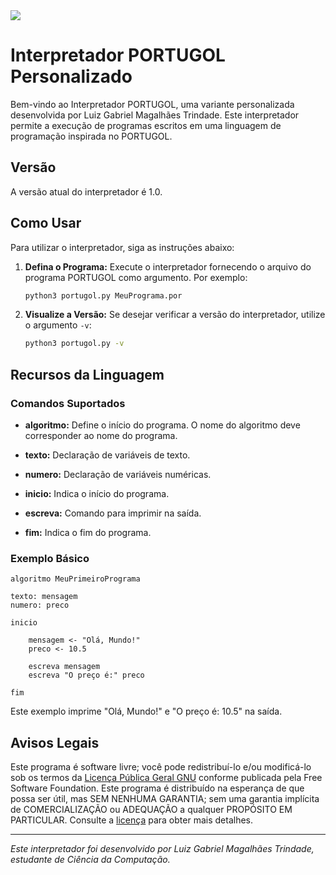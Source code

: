 <image src="https://www.gnu.org/graphics/gplv3-127x51.png">

# Interpretador PORTUGOL Personalizado

Bem-vindo ao Interpretador PORTUGOL, uma variante personalizada desenvolvida por Luiz Gabriel Magalhães Trindade. Este interpretador permite a execução de programas escritos em uma linguagem de programação inspirada no PORTUGOL.

## Versão

A versão atual do interpretador é 1.0.

## Como Usar

Para utilizar o interpretador, siga as instruções abaixo:

1. **Defina o Programa:**
   Execute o interpretador fornecendo o arquivo do programa PORTUGOL como argumento. Por exemplo:
   ```bash
   python3 portugol.py MeuPrograma.por
   ```

2. **Visualize a Versão:**
   Se desejar verificar a versão do interpretador, utilize o argumento `-v`:
   ```bash
   python3 portugol.py -v
   ```

## Recursos da Linguagem

### Comandos Suportados

- **algoritmo:** Define o início do programa. O nome do algoritmo deve corresponder ao nome do programa.

- **texto:** Declaração de variáveis de texto.

- **numero:** Declaração de variáveis numéricas.

- **inicio:** Indica o início do programa.

- **escreva:** Comando para imprimir na saída.

- **fim:** Indica o fim do programa.

### Exemplo Básico

```portugol
algoritmo MeuPrimeiroPrograma

texto: mensagem
numero: preco

inicio

    mensagem <- "Olá, Mundo!"
    preco <- 10.5

    escreva mensagem
    escreva "O preço é:" preco

fim
```

Este exemplo imprime "Olá, Mundo!" e "O preço é: 10.5" na saída.

## Avisos Legais

Este programa é software livre; você pode redistribuí-lo e/ou modificá-lo sob os termos da [Licença Pública Geral GNU](https://www.gnu.org/licenses/gpl-3.0.en.html#license-text) conforme publicada pela Free Software Foundation. Este programa é distribuído na esperança de que possa ser útil, mas SEM NENHUMA GARANTIA; sem uma garantia implícita de COMERCIALIZAÇÃO ou ADEQUAÇÃO a qualquer PROPÓSITO EM PARTICULAR. Consulte a [licença](https://www.gnu.org/licenses/gpl-3.0.en.html#license-text) para obter mais detalhes.

---

*Este interpretador foi desenvolvido por Luiz Gabriel Magalhães Trindade, estudante de Ciência da Computação.*